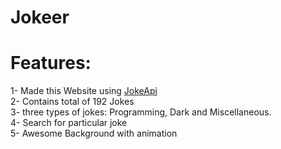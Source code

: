 # Jokeer <br>
# Features: <br>
1- Made this Website using [JokeApi](https://sv443.net/jokeapi/v2/#getting-started) <br>
2- Contains total of 192 Jokes  <br>
3- three types of jokes: Programming, Dark and Miscellaneous. <br>
4- Search for particular joke  <br>
5- Awesome Background with animation <br>
